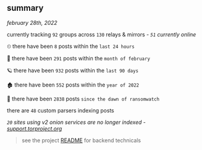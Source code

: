
## summary
_february 28th, 2022_

currently tracking `92` groups across `130` relays & mirrors - _`51` currently online_

⏲ there have been `8` posts within the `last 24 hours`

🦈 there have been `291` posts within the `month of february`

🪐 there have been `932` posts within the `last 90 days`

🏚 there have been `552` posts within the `year of 2022`

🦕 there have been `2838` posts `since the dawn of ransomwatch`

there are `48` custom parsers indexing posts

_`20` sites using v2 onion services are no longer indexed - [support.torproject.org](https://support.torproject.org/onionservices/v2-deprecation/)_

> see the project [README](https://github.com/thetanz/ransomwatch#ransomwatch--) for backend technicals
